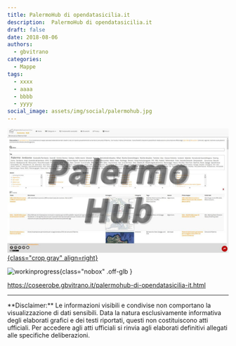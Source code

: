 ```yaml
---
title: PalermoHub di opendatasicilia.it
description:  PalermoHub di opendatasicilia.it
draft: false
date: 2018-08-06
authors:
  - gbvitrano
categories:
  - Mappe
tags:
  - xxxx
  - aaaa
  - bbbb
  - yyyy
social_image: assets/img/social/palermohub.jpg
--- 
```

<style>.md-typeset code { background-color: #fff0;} 
</style>
[![PalermoHub](palermohub.jpg "PalermoHub di opendatasicilia.it" ){class="crop gray" align=right}](index.md) 

![workinprogress](https://coseerobe.it/assets/img/workinprogress.jpg "Work in progress"){class="nobox" .off-glb }
<!-- more -->

https://coseerobe.gbvitrano.it/palermohub-di-opendatasicilia-it.html

<hr>
**Disclaimer:** Le informazioni visibili e condivise non comportano la visualizzazione di dati sensibili. Data la natura esclusivamente informativa degli elaborati grafici e dei testi riportati, questi non costituiscono atti ufficiali. Per accedere agli atti ufficiali si rinvia agli elaborati definitivi allegati alle specifiche deliberazioni.